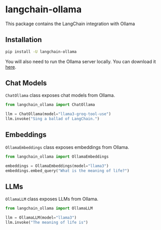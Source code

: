 # langchain-ollama

This package contains the LangChain integration with Ollama

## Installation

```bash
pip install -U langchain-ollama
```

You will also need to run the Ollama server locally. 
You can download it [here](https://ollama.com/download).

## Chat Models

`ChatOllama` class exposes chat models from Ollama.

```python
from langchain_ollama import ChatOllama

llm = ChatOllama(model="llama3-groq-tool-use")
llm.invoke("Sing a ballad of LangChain.")
```

## Embeddings

`OllamaEmbeddings` class exposes embeddings from Ollama.

```python
from langchain_ollama import OllamaEmbeddings

embeddings = OllamaEmbeddings(model="llama3")
embeddings.embed_query("What is the meaning of life?")
```

## LLMs
`OllamaLLM` class exposes LLMs from Ollama.

```python
from langchain_ollama import OllamaLLM

llm = OllamaLLM(model="llama3")
llm.invoke("The meaning of life is")
```
